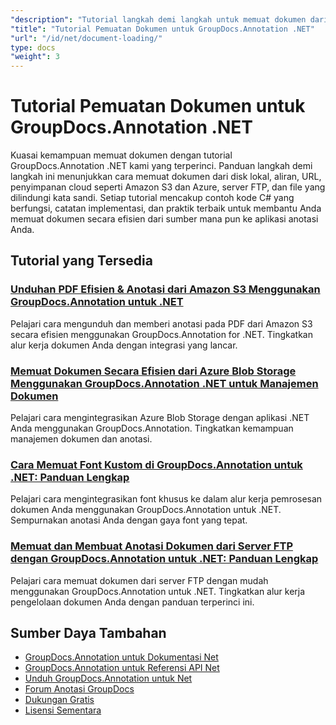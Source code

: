 ```yaml
---
"description": "Tutorial langkah demi langkah untuk memuat dokumen dari berbagai sumber menggunakan GroupDocs.Annotation untuk .NET."
"title": "Tutorial Pemuatan Dokumen untuk GroupDocs.Annotation .NET"
"url": "/id/net/document-loading/"
type: docs
"weight": 3
---
```


# Tutorial Pemuatan Dokumen untuk GroupDocs.Annotation .NET

Kuasai kemampuan memuat dokumen dengan tutorial GroupDocs.Annotation .NET kami yang terperinci. Panduan langkah demi langkah ini menunjukkan cara memuat dokumen dari disk lokal, aliran, URL, penyimpanan cloud seperti Amazon S3 dan Azure, server FTP, dan file yang dilindungi kata sandi. Setiap tutorial mencakup contoh kode C# yang berfungsi, catatan implementasi, dan praktik terbaik untuk membantu Anda memuat dokumen secara efisien dari sumber mana pun ke aplikasi anotasi Anda.

## Tutorial yang Tersedia

### [Unduhan PDF Efisien & Anotasi dari Amazon S3 Menggunakan GroupDocs.Annotation untuk .NET](./download-annotate-pdfs-s3-groupdocs-dotnet/)
Pelajari cara mengunduh dan memberi anotasi pada PDF dari Amazon S3 secara efisien menggunakan GroupDocs.Annotation for .NET. Tingkatkan alur kerja dokumen Anda dengan integrasi yang lancar.

### [Memuat Dokumen Secara Efisien dari Azure Blob Storage Menggunakan GroupDocs.Annotation .NET untuk Manajemen Dokumen](./load-documents-azure-blob-groupdocs-annotation-dotnet/)
Pelajari cara mengintegrasikan Azure Blob Storage dengan aplikasi .NET Anda menggunakan GroupDocs.Annotation. Tingkatkan kemampuan manajemen dokumen dan anotasi.

### [Cara Memuat Font Kustom di GroupDocs.Annotation untuk .NET: Panduan Lengkap](./master-custom-font-loading-groupdocs-annotation-dotnet/)
Pelajari cara mengintegrasikan font khusus ke dalam alur kerja pemrosesan dokumen Anda menggunakan GroupDocs.Annotation untuk .NET. Sempurnakan anotasi Anda dengan gaya font yang tepat.

### [Memuat dan Membuat Anotasi Dokumen dari Server FTP dengan GroupDocs.Annotation untuk .NET: Panduan Lengkap](./groupdocs-annotation-net-load-from-ftp/)
Pelajari cara memuat dokumen dari server FTP dengan mudah menggunakan GroupDocs.Annotation untuk .NET. Tingkatkan alur kerja pengelolaan dokumen Anda dengan panduan terperinci ini.

## Sumber Daya Tambahan

- [GroupDocs.Annotation untuk Dokumentasi Net](https://docs.groupdocs.com/annotation/net/)
- [GroupDocs.Annotation untuk Referensi API Net](https://reference.groupdocs.com/annotation/net/)
- [Unduh GroupDocs.Annotation untuk Net](https://releases.groupdocs.com/annotation/net/)
- [Forum Anotasi GroupDocs](https://forum.groupdocs.com/c/annotation)
- [Dukungan Gratis](https://forum.groupdocs.com/)
- [Lisensi Sementara](https://purchase.groupdocs.com/temporary-license/)